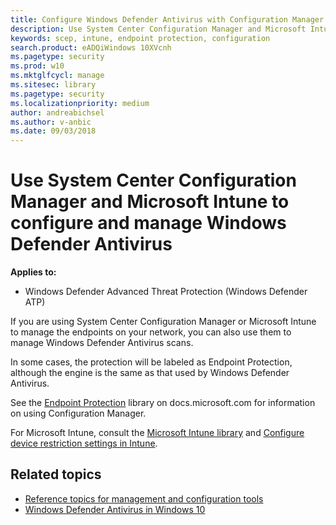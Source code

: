 ```yaml
---
title: Configure Windows Defender Antivirus with Configuration Manager and Intune
description: Use System Center Configuration Manager and Microsoft Intune to configure Windows Defender AV and Endpoint Protection
keywords: scep, intune, endpoint protection, configuration
search.product: eADQiWindows 10XVcnh
ms.pagetype: security
ms.prod: w10
ms.mktglfcycl: manage
ms.sitesec: library
ms.pagetype: security
ms.localizationpriority: medium
author: andreabichsel
ms.author: v-anbic
ms.date: 09/03/2018
---
```


# Use System Center Configuration Manager and Microsoft Intune to configure and manage Windows Defender Antivirus

**Applies to:**

- Windows Defender Advanced Threat Protection (Windows Defender ATP)

If you are using System Center Configuration Manager or Microsoft Intune to manage the endpoints on your network, you can also use them to manage Windows Defender Antivirus scans.

In some cases, the protection will be labeled as Endpoint Protection, although the engine is the same as that used by Windows Defender Antivirus.

See the [Endpoint Protection](https://docs.microsoft.com/en-us/sccm/protect/deploy-use/endpoint-protection) library on docs.microsoft.com for information on using Configuration Manager.

For Microsoft Intune, consult the [Microsoft Intune library](https://docs.microsoft.com/en-us/intune/introduction-intune) and [Configure device restriction settings in Intune](https://docs.microsoft.com/en-us/intune/device-restrictions-configure).


## Related topics

- [Reference topics for management and configuration tools](configuration-management-reference-windows-defender-antivirus.md)
- [Windows Defender Antivirus in Windows 10](windows-defender-antivirus-in-windows-10.md)